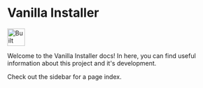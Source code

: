 # Vanilla Installer

<img alt="Built with Markdown" height="40" src="https://cdn.jsdelivr.net/npm/@intergrav/devins-badges@2/assets/compact/built-with/markdown_vector.svg">

Welcome to the Vanilla Installer docs! In here, you can find useful information about this project and it's development.

Check out the sidebar for a page index.
